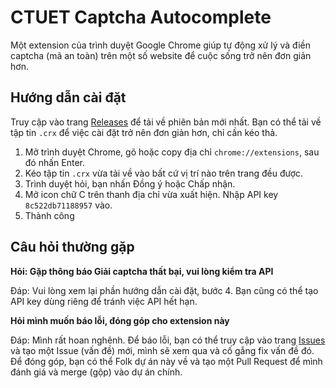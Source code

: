 # CTUET Captcha Autocomplete
Một extension của trình duyệt Google Chrome giúp tự động xử lý và điền captcha (mã an toàn) trên một số website để cuộc sống trở nên đơn giản hơn.

## Hướng dẫn cài đặt
Truy cập vào trang [Releases](https://github.com/tdtgit/CTUET-captcha-autocomplete/releases) để tải về phiên bản mới nhất. Bạn có thể tải về tập tin `.crx` để việc cài đặt trở nên đơn giản hơn, chỉ cần kéo thả.

1. Mở trình duyệt Chrome, gõ hoặc copy địa chỉ `chrome://extensions`, sau đó nhấn Enter.
1. Kéo tập tin `.crx` vừa tải về vào bất cứ vị trí nào trên trang đều được.
1. Trình duyệt hỏi, bạn nhấn Đồng ý hoặc Chấp nhận.
1. Mở icon chữ C trên thanh địa chỉ vừa xuất hiện. Nhập API key `8c522db71188957` vào.
1. Thành công

## Câu hỏi thường gặp

**Hỏi: Gặp thông báo Giải captcha thất bại, vui lòng kiểm tra API**

Đáp: Vui lòng xem lại phần hướng dẫn cài đặt, bước 4. Bạn cũng có thể tạo API key dùng riêng để tránh việc API hết hạn.

**Hỏi mình muốn báo lỗi, đóng góp cho extension này**

Đáp: Mình rất hoan nghênh. Để báo lỗi, bạn có thể truy cập vào trang [Issues](https://github.com/tdtgit/CTUET-captcha-autocomplete/issues) và tạo một Issue (vấn đề) mới, mình sẽ xem qua và cố gắng fix vấn đề đó. Để đóng góp, bạn có thể Folk dự án này về và tạo một Pull Request để mình đánh giá và merge (gộp) vào dự án chính.
